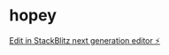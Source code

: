 # hopey

[Edit in StackBlitz next generation editor ⚡️](https://stackblitz.com/~/github.com/cumdaddyuwu/hopey)